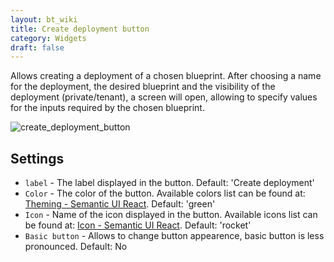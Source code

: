 ```yaml
---
layout: bt_wiki
title: Create deployment button
category: Widgets
draft: false
---
```

Allows creating a deployment of a chosen blueprint. After choosing a name for the deployment, the desired blueprint and the visibility of the deployment (private/tenant), a screen will open, allowing to specify values for the inputs required by the chosen blueprint.

![create_deployment_button]( /images/ui/widgets/create_deployment_button.png )


## Settings

* `label` - The label displayed in the button. Default: 'Create deployment'
* `Color` - The color of the button. Available colors list can be found
  at: [Theming - Semantic UI React](https://react.semantic-ui.com/layouts/theming). Default: 'green'
* `Icon` - Name of the icon displayed in the button. Available icons list can be found
  at: [Icon - Semantic UI React](https://react.semantic-ui.com/elements/icon). Default: 'rocket'
* `Basic button` - Allows to change button appearence, basic button is less pronounced. Default: No
